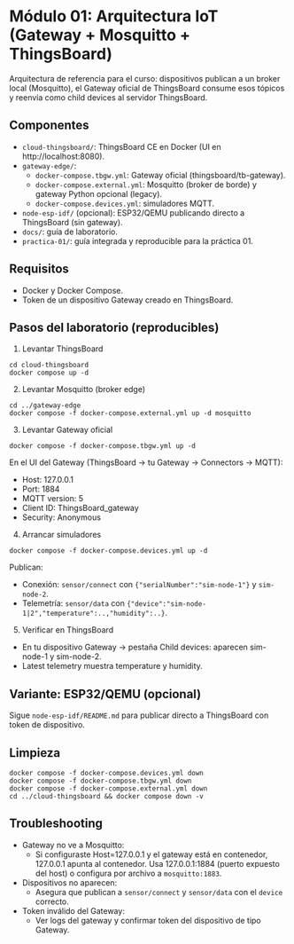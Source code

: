 # Módulo 01: Arquitectura IoT (Gateway + Mosquitto + ThingsBoard)

Arquitectura de referencia para el curso: dispositivos publican a un broker local (Mosquitto), el Gateway oficial de ThingsBoard consume esos tópicos y reenvía como child devices al servidor ThingsBoard.

## Componentes
- `cloud-thingsboard/`: ThingsBoard CE en Docker (UI en http://localhost:8080).
- `gateway-edge/`: 
	- `docker-compose.tbgw.yml`: Gateway oficial (thingsboard/tb-gateway).
	- `docker-compose.external.yml`: Mosquitto (broker de borde) y gateway Python opcional (legacy).
	- `docker-compose.devices.yml`: simuladores MQTT.
- `node-esp-idf/` (opcional): ESP32/QEMU publicando directo a ThingsBoard (sin gateway).
- `docs/`: guía de laboratorio.
 - `practica-01/`: guía integrada y reproducible para la práctica 01.

## Requisitos
- Docker y Docker Compose.
- Token de un dispositivo Gateway creado en ThingsBoard.

## Pasos del laboratorio (reproducibles)
1) Levantar ThingsBoard
```
cd cloud-thingsboard
docker compose up -d
```
2) Levantar Mosquitto (broker edge)
```
cd ../gateway-edge
docker compose -f docker-compose.external.yml up -d mosquitto
```
3) Levantar Gateway oficial
```
docker compose -f docker-compose.tbgw.yml up -d
```
En el UI del Gateway (ThingsBoard → tu Gateway → Connectors → MQTT):
- Host: 127.0.0.1
- Port: 1884
- MQTT version: 5
- Client ID: ThingsBoard_gateway
- Security: Anonymous

4) Arrancar simuladores
```
docker compose -f docker-compose.devices.yml up -d
```
Publican:
- Conexión: `sensor/connect` con `{"serialNumber":"sim-node-1"}` y `sim-node-2`.
- Telemetría: `sensor/data` con `{"device":"sim-node-1|2","temperature":..,"humidity":..}`.

5) Verificar en ThingsBoard
- En tu dispositivo Gateway → pestaña Child devices: aparecen sim-node-1 y sim-node-2.
- Latest telemetry muestra temperature y humidity.

## Variante: ESP32/QEMU (opcional)
Sigue `node-esp-idf/README.md` para publicar directo a ThingsBoard con token de dispositivo.

## Limpieza
```
docker compose -f docker-compose.devices.yml down
docker compose -f docker-compose.tbgw.yml down
docker compose -f docker-compose.external.yml down
cd ../cloud-thingsboard && docker compose down -v
```

## Troubleshooting
- Gateway no ve a Mosquitto:
	- Si configuraste Host=127.0.0.1 y el gateway está en contenedor, 127.0.0.1 apunta al contenedor. Usa 127.0.0.1:1884 (puerto expuesto del host) o configura por archivo a `mosquitto:1883`.
- Dispositivos no aparecen:
	- Asegura que publican a `sensor/connect` y `sensor/data` con el `device` correcto.
- Token inválido del Gateway:
	- Ver logs del gateway y confirmar token del dispositivo de tipo Gateway.
